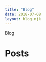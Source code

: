```yaml
---
title: "Blog"
date: 2018-07-08
layout: blog.njk
---
```


<div class="page-tag">Blog</div>

<h1 class="page-title">Posts</h1>

<style>
.archive {
  padding-left: 0;
}

.archive__post {
  display: flex;
  list-style: none;
  margin-left: 0;
  max-width: 420px;
}

.archive__title {
  flex: 1 1 auto;
  color: var(--color);
  font-weight: 700;
}

.archive__date {
  flex: 0 0 100px;
  text-align: right;
}
</style>
